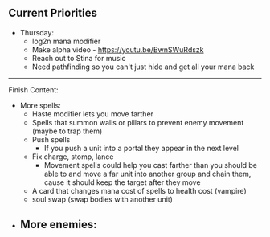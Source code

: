## Current Priorities
- Thursday:
    - log2n mana modifier
    - Make alpha video - https://youtu.be/BwnSWuRdszk
    - Reach out to Stina for music
    - Need pathfinding so you can't just hide and get all your mana back
---
Finish Content:
- More spells:
    - Haste modifier lets you move farther
    - Spells that summon walls or pillars to prevent enemy movement (maybe to trap them)
    - Push spells
        - If you push a unit into a portal they appear in the next level
    - Fix charge, stomp, lance
        - Movement spells could help you cast farther than you should be able to and move a far unit into another group and chain them, cause it should keep the target after they move
    - A card that changes mana cost of spells to health cost (vampire)
    - soul swap (swap bodies with another unit)
- More enemies:
    - 